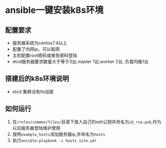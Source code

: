 # ansible一键安装k8s环境

## 配置要求
* 服务器系统为centos7.4以上
* 配置了内网ip，可以联网
* 主机配置root密码或者免密码登陆
* etcd服务器要求数量大于等于3台,master 1台,worker 2台, 负载均衡1台

## 搭建后的k8s环境说明
* etcd 集群没有tls加密


## 如何运行

1. 在```/roles/common/files/```目录下放入自己的ssh公钥并命名为```id_rsa.pub```,作为以后服务器登陆维护使用
2. 按照```example_hosts```添加服务器ip,并命名为```hosts```
3. 执行```ansible-playbook -i hosts site.yml```